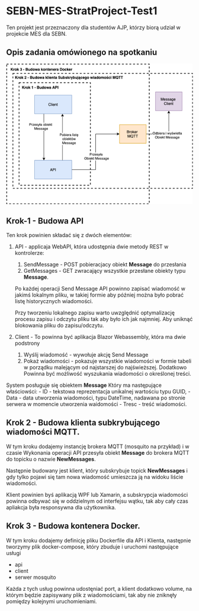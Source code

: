 # SEBN-MES-StratProject-Test1

Ten projekt jest przeznaczony dla studentów AJP, którzy biorą udział w projekcie MES dla SEBN.

## Opis zadania omówionego na spotkaniu

![](zadanie1.drawio.png)

## Krok-1 - Budowa API

Ten krok powinien składać się z dwóch elementów:

1. API - applicaja WebAPI, która udostępnia dwie metody REST w kontrolerze:
   1. SendMessage - POST pobieracjacy obiekt **Message** do przesłania
   2. GetMessages - GET zwracający wszystkie przesłane obiekty typu **Message**.
   
   Po każdej operacji Send Message API powinno zapisać wiadomość w jakimś lokalnym pliku, w takiej formie aby później można było pobrać listę historycznych wiadomości.

   Przy tworzeniu lokalnego zapisu warto uwzględnić optymalizację procesu zapisu i odczytu pliku tak aby było ich jak najmniej. Aby uniknąć blokowania pliku do zapisu/odczytu.
   
2. Client - To powinna być aplikacja Blazor Webassembly, która ma dwie podstrony
   1. Wyślij wiadomość - wywołuje akcję Send Message
   2. Pokaż wiadomości - pokazuje wszystkie wiadomości w formie tabeli w porządku malejącym od najstarszej do najświeższej. Dodatkowo Powinna być możliwość wyszukania wiadomości o określonej treści.

System posługuje się obiektem **Message** Który ma następujące właściowści:
    - ID - tekstowa reprezentacja unikalnej wartościu typu GUID,
    - Data - data utworzenia wiadomości, typu DateTime, nadawana po stronie serwera w momencie utworzenia waidomości
    - Tresc - treść wiadomości.

## Krok 2 - Budowa klienta subkrybującego wiadomości MQTT.

W tym kroku dodajemy instancję brokera MQTT (mosquito na przykład) i w czasie Wykonania operacji API przesyła obiekt **Message** do brokera MQTT do topicku o nazwie **NewMessages**.

Następnie budowany jest klient, który subskrybuje topick **NewMessages** i gdy tylko pojawi się tam nowa wiadomość umieszcza ją na widoku liście wiadomości.

Klient powinien byś aplikacją WPF lub Xamarin, a subskrypcja wiadomości powinna odbywać się w oddzielnym od interfejsu wątku, tak aby cały czas apliakcja była responsywna dla użytkownika.

## Krok 3 - Budowa kontenera Docker.

W tym kroku dodajemy definicję pliku Dockerfile dla API i Klienta, następnie tworzymy plik docker-compose, który zbuduje i uruchomi następujące usługi
- api
- client
- serwer mosquito

Każda z tych usług powinna udostęniać port, a klient dodatkowo volume, na którym będzie zapisywany plik z wiadomościami, tak aby nie zniknęły pomiędzy kolejnymi uruchomieniami.